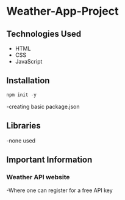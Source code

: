 # Weather-App-Project
## Technologies Used
- HTML
- CSS
- JavaScript
## Installation
```JavaScript
npm init -y
```
-creating basic package.json
## Libraries
-none used
## Important Information
### Weather API website 
-Where one can register for a free API key


